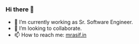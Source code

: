 ### Hi there 👋

- 🔭 I’m currently working as Sr. Software Engineer.
- 👯 I’m looking to collaborate.
- 📫 How to reach me: [mrasif.in](https://mrasif.in)

<!--
**mrasif/mrasif** is a ✨ _special_ ✨ repository because its `README.md` (this file) appears on your GitHub profile.

Here are some ideas to get you started:

- 🔭 I’m currently working on ...
- 🌱 I’m currently learning ...
- 👯 I’m looking to collaborate on ...
- 🤔 I’m looking for help with ...
- 💬 Ask me about ...
- 📫 How to reach me: ...
- 😄 Pronouns: ...
- ⚡ Fun fact: ...
-->
